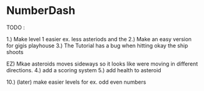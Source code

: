# NumberDash

TODO :

1.) Make level 1 easier ex. less asteriods and the
2.) Make an easy version for gigis playhouse
3.) The Tutorial has a bug when hitting okay the ship shoots

EZ) Mkae asteroids moves sideways so it looks like were moving in different directions.
4.) add a scoring system
5.) add health to asteroid

10.) (later) make easier levels for ex. odd even numbers

